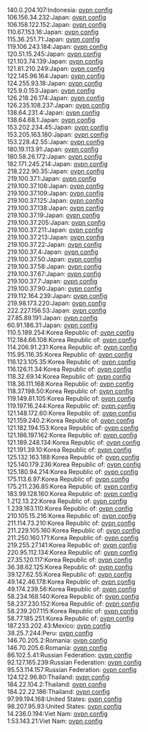 140.0.204.107:Indonesia: [ovpn config](vpn/140_0_204_107.ovpn)  
106.156.34.232:Japan: [ovpn config](vpn/106_156_34_232.ovpn)  
106.158.122.152:Japan: [ovpn config](vpn/106_158_122_152.ovpn)  
110.67.153.16:Japan: [ovpn config](vpn/110_67_153_16.ovpn)  
115.36.251.71:Japan: [ovpn config](vpn/115_36_251_71.ovpn)  
119.106.243.184:Japan: [ovpn config](vpn/119_106_243_184.ovpn)  
120.51.15.245:Japan: [ovpn config](vpn/120_51_15_245.ovpn)  
121.103.74.139:Japan: [ovpn config](vpn/121_103_74_139.ovpn)  
121.81.210.249:Japan: [ovpn config](vpn/121_81_210_249.ovpn)  
122.145.96.164:Japan: [ovpn config](vpn/122_145_96_164.ovpn)  
124.255.93.18:Japan: [ovpn config](vpn/124_255_93_18.ovpn)  
125.9.0.153:Japan: [ovpn config](vpn/125_9_0_153.ovpn)  
126.218.26.174:Japan: [ovpn config](vpn/126_218_26_174.ovpn)  
126.235.108.237:Japan: [ovpn config](vpn/126_235_108_237.ovpn)  
138.64.231.4:Japan: [ovpn config](vpn/138_64_231_4.ovpn)  
138.64.68.1:Japan: [ovpn config](vpn/138_64_68_1.ovpn)  
153.202.234.45:Japan: [ovpn config](vpn/153_202_234_45.ovpn)  
153.205.163.180:Japan: [ovpn config](vpn/153_205_163_180.ovpn)  
153.228.42.55:Japan: [ovpn config](vpn/153_228_42_55.ovpn)  
180.19.113.91:Japan: [ovpn config](vpn/180_19_113_91.ovpn)  
180.58.26.172:Japan: [ovpn config](vpn/180_58_26_172.ovpn)  
182.171.245.214:Japan: [ovpn config](vpn/182_171_245_214.ovpn)  
218.222.90.35:Japan: [ovpn config](vpn/218_222_90_35.ovpn)  
219.100.37.1:Japan: [ovpn config](vpn/219_100_37_1.ovpn)  
219.100.37.108:Japan: [ovpn config](vpn/219_100_37_108.ovpn)  
219.100.37.109:Japan: [ovpn config](vpn/219_100_37_109.ovpn)  
219.100.37.125:Japan: [ovpn config](vpn/219_100_37_125.ovpn)  
219.100.37.138:Japan: [ovpn config](vpn/219_100_37_138.ovpn)  
219.100.37.19:Japan: [ovpn config](vpn/219_100_37_19.ovpn)  
219.100.37.205:Japan: [ovpn config](vpn/219_100_37_205.ovpn)  
219.100.37.211:Japan: [ovpn config](vpn/219_100_37_211.ovpn)  
219.100.37.213:Japan: [ovpn config](vpn/219_100_37_213.ovpn)  
219.100.37.22:Japan: [ovpn config](vpn/219_100_37_22.ovpn)  
219.100.37.4:Japan: [ovpn config](vpn/219_100_37_4.ovpn)  
219.100.37.50:Japan: [ovpn config](vpn/219_100_37_50.ovpn)  
219.100.37.58:Japan: [ovpn config](vpn/219_100_37_58.ovpn)  
219.100.37.67:Japan: [ovpn config](vpn/219_100_37_67.ovpn)  
219.100.37.7:Japan: [ovpn config](vpn/219_100_37_7.ovpn)  
219.100.37.90:Japan: [ovpn config](vpn/219_100_37_90.ovpn)  
219.112.164.239:Japan: [ovpn config](vpn/219_112_164_239.ovpn)  
219.98.173.220:Japan: [ovpn config](vpn/219_98_173_220.ovpn)  
222.227.156.53:Japan: [ovpn config](vpn/222_227_156_53.ovpn)  
27.85.89.191:Japan: [ovpn config](vpn/27_85_89_191.ovpn)  
60.91.186.31:Japan: [ovpn config](vpn/60_91_186_31.ovpn)  
110.5.189.254:Korea Republic of: [ovpn config](vpn/110_5_189_254.ovpn)  
112.184.66.108:Korea Republic of: [ovpn config](vpn/112_184_66_108.ovpn)  
114.206.91.231:Korea Republic of: [ovpn config](vpn/114_206_91_231.ovpn)  
115.95.116.35:Korea Republic of: [ovpn config](vpn/115_95_116_35.ovpn)  
116.123.105.35:Korea Republic of: [ovpn config](vpn/116_123_105_35.ovpn)  
116.126.11.34:Korea Republic of: [ovpn config](vpn/116_126_11_34.ovpn)  
118.32.69.14:Korea Republic of: [ovpn config](vpn/118_32_69_14.ovpn)  
118.36.111.168:Korea Republic of: [ovpn config](vpn/118_36_111_168.ovpn)  
118.37.198.50:Korea Republic of: [ovpn config](vpn/118_37_198_50.ovpn)  
119.149.81.105:Korea Republic of: [ovpn config](vpn/119_149_81_105.ovpn)  
119.197.16.244:Korea Republic of: [ovpn config](vpn/119_197_16_244.ovpn)  
121.148.172.60:Korea Republic of: [ovpn config](vpn/121_148_172_60.ovpn)  
121.159.240.2:Korea Republic of: [ovpn config](vpn/121_159_240_2.ovpn)  
121.182.194.153:Korea Republic of: [ovpn config](vpn/121_182_194_153.ovpn)  
121.186.197.162:Korea Republic of: [ovpn config](vpn/121_186_197_162.ovpn)  
121.189.248.134:Korea Republic of: [ovpn config](vpn/121_189_248_134.ovpn)  
121.191.39.10:Korea Republic of: [ovpn config](vpn/121_191_39_10.ovpn)  
125.132.163.188:Korea Republic of: [ovpn config](vpn/125_132_163_188.ovpn)  
125.140.179.236:Korea Republic of: [ovpn config](vpn/125_140_179_236.ovpn)  
125.180.94.214:Korea Republic of: [ovpn config](vpn/125_180_94_214.ovpn)  
175.113.6.97:Korea Republic of: [ovpn config](vpn/175_113_6_97.ovpn)  
175.211.236.85:Korea Republic of: [ovpn config](vpn/175_211_236_85.ovpn)  
183.99.128.160:Korea Republic of: [ovpn config](vpn/183_99_128_160.ovpn)  
1.212.13.22:Korea Republic of: [ovpn config](vpn/1_212_13_22.ovpn)  
1.239.163.110:Korea Republic of: [ovpn config](vpn/1_239_163_110.ovpn)  
210.105.15.216:Korea Republic of: [ovpn config](vpn/210_105_15_216.ovpn)  
211.114.73.210:Korea Republic of: [ovpn config](vpn/211_114_73_210.ovpn)  
211.229.105.160:Korea Republic of: [ovpn config](vpn/211_229_105_160.ovpn)  
211.250.160.171:Korea Republic of: [ovpn config](vpn/211_250_160_171.ovpn)  
219.255.27.141:Korea Republic of: [ovpn config](vpn/219_255_27_141.ovpn)  
220.95.112.134:Korea Republic of: [ovpn config](vpn/220_95_112_134.ovpn)  
27.35.120.117:Korea Republic of: [ovpn config](vpn/27_35_120_117.ovpn)  
36.38.62.125:Korea Republic of: [ovpn config](vpn/36_38_62_125.ovpn)  
39.127.62.55:Korea Republic of: [ovpn config](vpn/39_127_62_55.ovpn)  
49.142.46.178:Korea Republic of: [ovpn config](vpn/49_142_46_178.ovpn)  
49.174.239.56:Korea Republic of: [ovpn config](vpn/49_174_239_56.ovpn)  
58.234.168.140:Korea Republic of: [ovpn config](vpn/58_234_168_140.ovpn)  
58.237.230.152:Korea Republic of: [ovpn config](vpn/58_237_230_152.ovpn)  
58.239.207.115:Korea Republic of: [ovpn config](vpn/58_239_207_115.ovpn)  
58.77.185.251:Korea Republic of: [ovpn config](vpn/58_77_185_251.ovpn)  
187.233.202.43:Mexico: [ovpn config](vpn/187_233_202_43.ovpn)  
38.25.7.244:Peru: [ovpn config](vpn/38_25_7_244.ovpn)  
146.70.205.2:Romania: [ovpn config](vpn/146_70_205_2.ovpn)  
146.70.205.6:Romania: [ovpn config](vpn/146_70_205_6.ovpn)  
86.102.5.41:Russian Federation: [ovpn config](vpn/86_102_5_41.ovpn)  
92.127.165.239:Russian Federation: [ovpn config](vpn/92_127_165_239.ovpn)  
95.53.114.157:Russian Federation: [ovpn config](vpn/95_53_114_157.ovpn)  
124.122.96.80:Thailand: [ovpn config](vpn/124_122_96_80.ovpn)  
184.22.104.2:Thailand: [ovpn config](vpn/184_22_104_2.ovpn)  
184.22.22.186:Thailand: [ovpn config](vpn/184_22_22_186.ovpn)  
97.99.194.168:United States: [ovpn config](vpn/97_99_194_168.ovpn)  
98.207.95.93:United States: [ovpn config](vpn/98_207_95_93.ovpn)  
14.236.0.194:Viet Nam: [ovpn config](vpn/14_236_0_194.ovpn)  
1.53.143.21:Viet Nam: [ovpn config](vpn/1_53_143_21.ovpn)  
